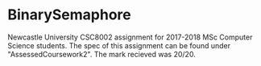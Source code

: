 # BinarySemaphore
Newcastle University CSC8002 assignment for 2017-2018 MSc Computer Science students.
The spec of this assignment can be found under "AssessedCoursework2".
The mark recieved was 20/20.
